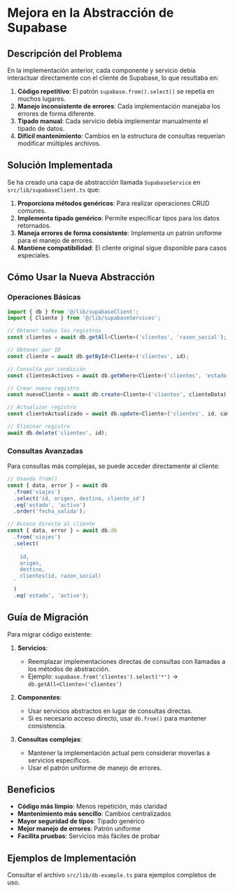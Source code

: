 # Mejora en la Abstracción de Supabase

## Descripción del Problema

En la implementación anterior, cada componente y servicio debía interactuar directamente con el cliente de Supabase, lo que resultaba en:

1. **Código repetitivo**: El patrón `supabase.from().select()` se repetía en muchos lugares.
2. **Manejo inconsistente de errores**: Cada implementación manejaba los errores de forma diferente.
3. **Tipado manual**: Cada servicio debía implementar manualmente el tipado de datos.
4. **Difícil mantenimiento**: Cambios en la estructura de consultas requerían modificar múltiples archivos.

## Solución Implementada

Se ha creado una capa de abstracción llamada `SupabaseService` en `src/lib/supabaseClient.ts` que:

1. **Proporciona métodos genéricos**: Para realizar operaciones CRUD comunes.
2. **Implementa tipado genérico**: Permite especificar tipos para los datos retornados.
3. **Maneja errores de forma consistente**: Implementa un patrón uniforme para el manejo de errores.
4. **Mantiene compatibilidad**: El cliente original sigue disponible para casos especiales.

## Cómo Usar la Nueva Abstracción

### Operaciones Básicas

```typescript
import { db } from '@/lib/supabaseClient';
import { Cliente } from '@/lib/supabaseServices';

// Obtener todos los registros
const clientes = await db.getAll<Cliente>('clientes', 'razon_social');

// Obtener por ID
const cliente = await db.getById<Cliente>('clientes', id);

// Consulta por condición
const clientesActivos = await db.getWhere<Cliente>('clientes', 'estado', true);

// Crear nuevo registro
const nuevoCliente = await db.create<Cliente>('clientes', clienteData);

// Actualizar registro
const clienteActualizado = await db.update<Cliente>('clientes', id, cambios);

// Eliminar registro
await db.delete('clientes', id);
```

### Consultas Avanzadas

Para consultas más complejas, se puede acceder directamente al cliente:

```typescript
// Usando from()
const { data, error } = await db
  .from('viajes')
  .select('id, origen, destino, cliente_id')
  .eq('estado', 'activo')
  .order('fecha_salida');

// Acceso directo al cliente
const { data, error } = await db.db
  .from('viajes')
  .select(
    `
    id, 
    origen,
    destino,
    clientes(id, razon_social)
  `
  )
  .eq('estado', 'activo');
```

## Guía de Migración

Para migrar código existente:

1. **Servicios**:

   - Reemplazar implementaciones directas de consultas con llamadas a los métodos de abstracción.
   - Ejemplo: `supabase.from('clientes').select('*')` → `db.getAll<Cliente>('clientes')`

2. **Componentes**:

   - Usar servicios abstractos en lugar de consultas directas.
   - Si es necesario acceso directo, usar `db.from()` para mantener consistencia.

3. **Consultas complejas**:
   - Mantener la implementación actual pero considerar moverlas a servicios específicos.
   - Usar el patrón uniforme de manejo de errores.

## Beneficios

- **Código más limpio**: Menos repetición, más claridad
- **Mantenimiento más sencillo**: Cambios centralizados
- **Mayor seguridad de tipos**: Tipado genérico
- **Mejor manejo de errores**: Patrón uniforme
- **Facilita pruebas**: Servicios más fáciles de probar

## Ejemplos de Implementación

Consultar el archivo `src/lib/db-example.ts` para ejemplos completos de uso.
